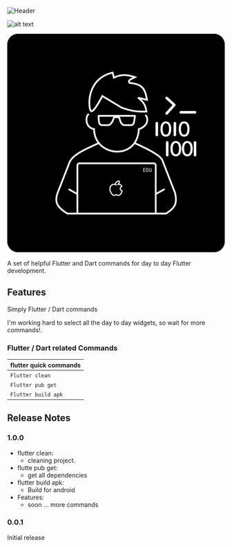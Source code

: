![Header](https://github.com/Eldiyar0220/Eldiyar0220/main/images/eldiyar_profile_icon.png)

![alt text](http://images/eldiyar_profile_icon.png)
<p align="center">
  <img src="images/eldiyar_profile_icon.png"  title="hover text">
</p>

A set of helpful Flutter and Dart commands for day to day Flutter development.

## Features

Simply Flutter / Dart commands

I'm working hard to select all the day to day widgets, so wait for more commands!.

### Flutter / Dart related Commands

| flutter quick commands   |
| ------------------------------------ |
| `Flutter clean`                      |
| `Flutter pub get`                    |
| `Flutter build apk`                  |

## Release Notes



### 1.0.0

- flutter clean:
  - cleaning project.
- flutte pub get:
  - get all dependencies 
- flutter build apk:
  - Build for android
- Features:
  - soon ... more commands

### 0.0.1

Initial release

